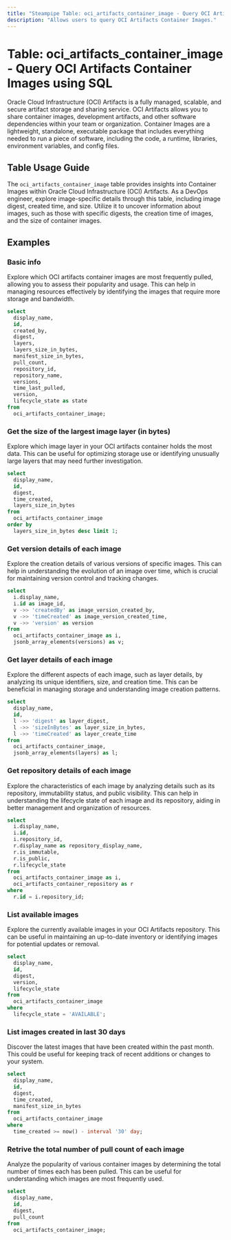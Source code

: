 ```yaml
---
title: "Steampipe Table: oci_artifacts_container_image - Query OCI Artifacts Container Images using SQL"
description: "Allows users to query OCI Artifacts Container Images."
---
```


# Table: oci_artifacts_container_image - Query OCI Artifacts Container Images using SQL

Oracle Cloud Infrastructure (OCI) Artifacts is a fully managed, scalable, and secure artifact storage and sharing service. OCI Artifacts allows you to share container images, development artifacts, and other software dependencies within your team or organization. Container Images are a lightweight, standalone, executable package that includes everything needed to run a piece of software, including the code, a runtime, libraries, environment variables, and config files.

## Table Usage Guide

The `oci_artifacts_container_image` table provides insights into Container Images within Oracle Cloud Infrastructure (OCI) Artifacts. As a DevOps engineer, explore image-specific details through this table, including image digest, created time, and size. Utilize it to uncover information about images, such as those with specific digests, the creation time of images, and the size of container images.

## Examples

### Basic info
Explore which OCI artifacts container images are most frequently pulled, allowing you to assess their popularity and usage. This can help in managing resources effectively by identifying the images that require more storage and bandwidth.

```sql
select
  display_name,
  id,
  created_by,
  digest,
  layers,
  layers_size_in_bytes,
  manifest_size_in_bytes,
  pull_count,
  repository_id,
  repository_name,
  versions,
  time_last_pulled,
  version,
  lifecycle_state as state
from
  oci_artifacts_container_image;
```

### Get the size of the largest image layer (in bytes)
Explore which image layer in your OCI artifacts container holds the most data. This can be useful for optimizing storage use or identifying unusually large layers that may need further investigation.

```sql
select
  display_name,
  id,
  digest,
  time_created,
  layers_size_in_bytes
from
  oci_artifacts_container_image
order by
  layers_size_in_bytes desc limit 1;
```

### Get version details of each image
Explore the creation details of various versions of specific images. This can help in understanding the evolution of an image over time, which is crucial for maintaining version control and tracking changes.

```sql
select
  i.display_name,
  i.id as image_id,
  v ->> 'createdBy' as image_version_created_by,
  v ->> 'timeCreated' as image_version_created_time,
  v ->> 'version' as version
from
  oci_artifacts_container_image as i,
  jsonb_array_elements(versions) as v;
```

### Get layer details of each image
Explore the different aspects of each image, such as layer details, by analyzing its unique identifiers, size, and creation time. This can be beneficial in managing storage and understanding image creation patterns.

```sql
select
  display_name,
  id,
  l ->> 'digest' as layer_digest,
  l ->> 'sizeInBytes' as layer_size_in_bytes,
  l ->> 'timeCreated' as layer_create_time
from
  oci_artifacts_container_image,
  jsonb_array_elements(layers) as l;
```

### Get repository details of each image
Explore the characteristics of each image by analyzing details such as its repository, immutability status, and public visibility. This can help in understanding the lifecycle state of each image and its repository, aiding in better management and organization of resources.

```sql
select
  i.display_name,
  i.id,
  i.repository_id,
  r.display_name as repository_display_name,
  r.is_immutable,
  r.is_public,
  r.lifecycle_state
from
  oci_artifacts_container_image as i,
  oci_artifacts_container_repository as r
where
  r.id = i.repository_id;
```

### List available images
Explore the currently available images in your OCI Artifacts repository. This can be useful in maintaining an up-to-date inventory or identifying images for potential updates or removal.

```sql
select
  display_name,
  id,
  digest,
  version,
  lifecycle_state
from
  oci_artifacts_container_image
where
  lifecycle_state = 'AVAILABLE';
```

### List images created in last 30 days
Discover the latest images that have been created within the past month. This could be useful for keeping track of recent additions or changes to your system.

```sql
select
  display_name,
  id,
  digest,
  time_created,
  manifest_size_in_bytes
from
  oci_artifacts_container_image
where
  time_created >= now() - interval '30' day;
```

### Retrive the total number of pull count of each image
Analyze the popularity of various container images by determining the total number of times each has been pulled. This can be useful for understanding which images are most frequently used.

```sql
select
  display_name,
  id,
  digest,
  pull_count
from
  oci_artifacts_container_image;
```